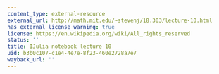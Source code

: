 ```yaml
---
content_type: external-resource
external_url: http://math.mit.edu/~stevenj/18.303/lecture-10.html
has_external_license_warning: true
license: https://en.wikipedia.org/wiki/All_rights_reserved
status: ''
title: IJulia notebook lecture 10
uid: b3b0c107-c1e4-4e7e-8f23-460e2728a7e7
wayback_url: ''
---
```

